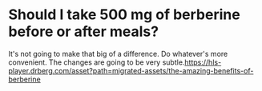# Should I take 500 mg of berberine before or after meals?

It's not going to make that big of a difference. Do whatever's more convenient. The changes are going to be very subtle.https://hls-player.drberg.com/asset?path=migrated-assets/the-amazing-benefits-of-berberine